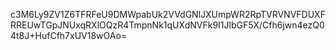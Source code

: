 c3M6Ly9ZV1Z6TFRFeU9DMWpabUk2VVdGNlJXUmpWR2RpTVRVNVFDUXFRREUwTGpJNUxqRXlOQzR4TmpnNk1qUXdNVFk9I1JlbGF5X/Cfh6jwn4ezQ04t8J+HufCfh7xUV18wOAo=